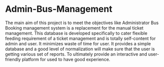 # Admin-Bus-Management
The main aim of this project is to meet the objectives like Administrator Bus Booking management system is a replacement for the manual ticket management. This database is developed specifically to cater flexible feeding requirement of a ticket management and is totally self-content for admin and user. It minimizes waste of time for user. It provides a simple database and a good level of normalization will make sure that the user is getting various set of reports. To ultimately provide an interactive and user-friendly platform for used to have good experience.
